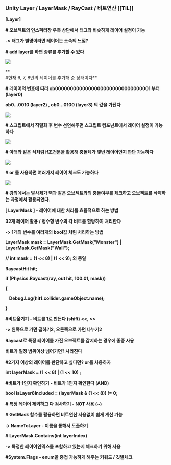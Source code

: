 ### Unity Layer / LayerMask / RayCast / 비트연산 [[TIL]]

**[Layer]**

**# 오브젝트의 인스펙터창 우측 상단에서 태그와 비슷하게 레이어 설정이 가능**

**-> 태그가 별명이라면 레이어는 소속의 느낌?**

**# add layer를 하면 종류를 추가할 수 있다**

[**![](https://blogger.googleusercontent.com/img/a/AVvXsEjidJ1r6-a2fir6WEKhbKnpnZ4hmRHN-DpikTxRkhBb5NtKCXjukcPJAIRNhZDAYs2a_Kn3Uak7ESBMRdOCBET7eX61bKdUGdb-SdP47ccBgZullQRIcIVvjLj_1LClILkkl2SPEcJXpHaYdcN7Yt7_vy5LSLohFlTzXtEQ1ebjXZihKx6VS_AZbUijNW8H)**](https://www.blogger.com/blog/post/edit/3583706664799492072/4225147453530975059#)

**  
#현재 6, 7, 8번의 레이어를 추가해 준 상태이다**

**# 레이어의 번호에 따라 ob00000000000000000000000000000001 부터 (layer0)**

**ob0...0010 (layer2) , ob0...0100 (layer3) 의 값을 가진다**

[**![](https://blogger.googleusercontent.com/img/a/AVvXsEjWqDsS7fGcZi-_MsjB9m5etrd96dznSUQY41jzbFqPrTyEZjg55fBV0kkQfK_kNR8BWm_SWl9urWxVej5rxuzLJ0IKX_plYutKWA9n1ZcagTCf1DpvBNShH963vHBw4sMilsJqgsUn2xySL98kE_pEKzUMLA8l85yAGw7PGS3TLqKS836u9dylAGthjoiR)**](https://www.blogger.com/blog/post/edit/3583706664799492072/4225147453530975059#)

**# 스크립트에서 직렬화 후 변수 선언해주면 스크립트 컴포넌트에서 레이어 설정이 가능하다**

[**![](https://blogger.googleusercontent.com/img/b/R29vZ2xl/AVvXsEiW-ckwwecd7kL8uRCADKFvQxcGrB1Xggh-rreveb4Ou98J452XItnvI1dyZOd4tS_9Sn60LABy06Ho3JeVtT9bcrH1GLircfrWVU3RtAUuAO3c7c1oOXe40z6SN7yADojXVGjmNQn7zxRrwPLK7addtmXEvX4OIP1_GEEjytyK9tDqCAahY1_iiS3_3bW_/s320/%EC%8A%A4%ED%81%AC%EB%A6%B0%EC%83%B7%202023-12-08%20204044.png)**](https://www.blogger.com/blog/post/edit/3583706664799492072/4225147453530975059#)

**# 아래와 같은 식처럼 if조건문을 활용해 충돌체가 몇번 레이어인지 판단 가능하다**

[**![](https://blogger.googleusercontent.com/img/a/AVvXsEjbT4u9aat6ZYCyjgsRyCUdUop050tPFyQmNmb9X91cqUlFTJFdmCVJ-vwzk6LpF8pKNl5whX7uJoTIqW7Xkj-5XVvH-kcdJKnvi33ehJRqqmtFqeJXFwn1NP_lnfzTNtN9qndTodavt5Sap256DMBP10pf4MGxpQfJnBtT-qmSyCxv3rzQKKqYGqarDH54)**](https://www.blogger.com/blog/post/edit/3583706664799492072/4225147453530975059#)

**# or 를 사용하면 여러가지 레이어 체크도 가능하다** 

[**![](https://blogger.googleusercontent.com/img/b/R29vZ2xl/AVvXsEgpMsxQfBPlO59F2v-jmfAJJGSQS4jFNhbqXyhaUvLN-uA5a3UiFuQN6itrGQmsoYLtbSfDwmEDv9UR-5fVN-q8ufJhFQuCPcmQVzXEPKiT3v6b_mLE420aQEicUmhTuprqutF3tBiGhcAikvqbDLJgNfwlvYPJP4zyadJ3O0fALkdNkx60i01WPk0o5TI5/s320/%EC%8A%A4%ED%81%AC%EB%A6%B0%EC%83%B7%202023-12-08%20204053.png)**](https://www.blogger.com/blog/post/edit/3583706664799492072/4225147453530975059#)

**# 강의에서는 발사체가 벽과 같은 오브젝트와의 충돌여부를 체크하고 오브젝트를 삭제하는 과정에서 활용되었다.**

**[ LayerMask ] - 레이어에 대한 처리를 효율적으로 하는 방법** 

**32개 레이어 활용 / 정수형 변수의 각 비트를 할당하여 처리한다**

**-> 1개의 변수를 여러개의 bool값 처럼 처리하는 방법**

**LayerMask mask = LayerMask.GetMask("Monster") | LayerMask.GetMask("Wall");**

**// int mask = (1 << 8) | (1 << 9); 와 동일**

**RaycastHit hit;**

**if (Physics.Raycast(ray, out hit, 100.0f, mask))**

**{**

   **Debug.Log(hit1.collider.gameObject.name);**

**}**

**#비트옮기기 - 비트를 1로 만든다 (shift) <<, >>** 

**-> 왼쪽으로 가면 곱하기2, 오른쪽으로 가면 나누기2**

**Raycast로 특정 레이어를 가진 오브젝트를 감지하는 경우에 종종 사용**

**비트가 일정 범위이상 넘어가면? 사라진다**

**#2가지 이상의 레이어를 판단하고 싶다면? or를 사용하자**

**int layerMask = (1 << 8) | (1 << 10) ;**

**#비트가 1인지 확인하기 - 비트가 1인지 확인한다 (AND)**

**bool isLayer8Included = (layerMask & (1 << 8)) != 0;**

**# 특정 레이어 제외하고 다 검사하기 - NOT 사용 (~)**

**# GetMask 함수를 활용하면 비트연산 사용없이 쉽게 계산 가능**

**-> NameToLayer - 이름을 통해서 도출하기**

**# LayerMask.Contains(int layerIndex)**

**-> 특정한 레이어인덱스를 포함하고 있는지 체크하기 위해 사용**

**#System.Flags - enum을 중첩 가능하게 해주는 키워드 / 깃발체크**